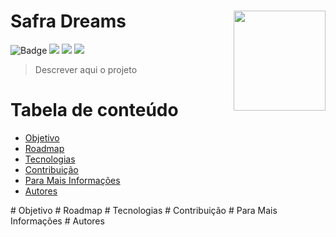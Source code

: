 # Safra Dreams <img src = "https://user-images.githubusercontent.com/7032799/93025272-e7da4480-f5d2-11ea-9280-cace7cb3f390.png" width='147' height="160" align="right"/>

![Badge](https://img.shields.io/github/issues/douglasakassaka/SafraDreams)
<img src= "https://img.shields.io/github/forks/douglasakassaka/SafraDreams"/>
<img src= "https://img.shields.io/github/stars/douglasakassaka/SafraDreams"/>
<img src= "https://img.shields.io/github/license/douglasakassaka/SafraDreams"/>

> Descrever aqui o projeto

Tabela de conteúdo
==================
<!--ts-->
  * [Objetivo](#objetivo)
  * [Roadmap](#roadmap)
  * [Tecnologias](#tecnologias)
  * [Contribuição](#contribuicao)
  * [Para Mais Informações](#further-information)
  * [Autores](#autores)
<!--te-->

<a name = "objetivo"/> 
# Objetivo 

<a name = "roadmap"/> 
# Roadmap 

<a name = "tecnologias"/> 
# Tecnologias

<a name = "contribuicao"/> 
# Contribuição 

<a name = "further-information"/> 
# Para Mais Informações

<a name = "autores"/> 
# Autores
